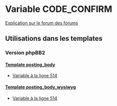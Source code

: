 # Variable CODE_CONFIRM
[Explication sur le forum des forums](http://forum.forumactif.com/t294113-listing-des-variables#CODE_CONFIRM)
## Utilisations dans les templates
### Version phpBB2
#### [Template posting_body](subsilver/posting_body.md)
* [Variable à la ligne 514](../subsilver/posting_body.tpl#L514)
#### [Template posting_body_wysiwyg](subsilver/posting_body_wysiwyg.md)
* [Variable à la ligne 514](../subsilver/posting_body_wysiwyg.tpl#L514)